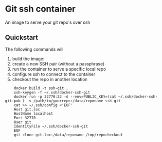 Git ssh container
=================

An image to serve your git repo's over ssh


Quickstart
----------

The following commands will

1. build the image:
1. create a new SSH pair (without a passphrase)
1. run the container to serve a specific local repo
1. configure ssh to connect to the container
1. checkout the repo in another location

```Shell
    docker build -t ssh-git .
    ssh-keygen -f ~/.ssh/docker-ssh-git
    docker run -p 32770:22 -d --env=PUBLIC_KEY=(cat ~/.ssh/docker-ssh-git.pub ) -v /path/to/yourrepo:/data/reponame ssh-git
    cat >> ~/.ssh/config <'EOF'
    Host git.loc
    HostName localhost
    Port 32770
    User git
    IdentityFile ~/.ssh/docker-ssh-git
    EOF
    git clone git.loc:/data/reponame /tmp/repocheckout
```
